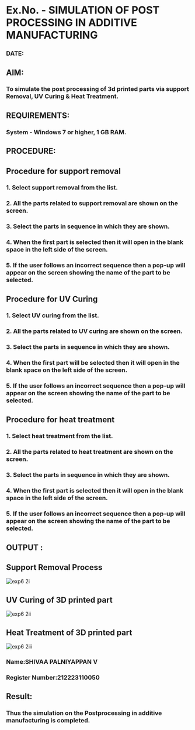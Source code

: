# Ex.No.  - SIMULATION OF POST PROCESSING IN ADDITIVE MANUFACTURING

### DATE: 

## AIM: 
### To simulate the post processing of 3d printed parts via support Removal, UV Curing & Heat Treatment.

## REQUIREMENTS:
### System - Windows 7 or higher, 1 GB RAM.

## PROCEDURE:

## Procedure for support removal
### 1.	Select support removal from the list.
### 2.	All the parts related to support removal are shown on the screen.
### 3.	Select the parts in sequence in which they are shown.
### 4.	When the first part is selected then it will open in the blank space in the left side of the screen.
### 5.	If the user follows an incorrect sequence then a pop-up will appear on the screen showing the name of the part to be selected.

## Procedure for UV Curing
### 1.	Select UV curing from the list.
### 2.	All the parts related to UV curing are shown on the screen.
### 3.	Select the parts in sequence in which they are shown.
### 4.	When the first part will be selected then it will open in the blank space on the left side of the screen.
### 5.	If the user follows an incorrect sequence then a pop-up will appear on the screen showing the name of the part to be selected.

## Procedure for heat treatment
### 1.	Select heat treatment from the list.
### 2.	All the parts related to heat treatment are shown on the screen.
### 3.	Select the parts in sequence in which they are shown.
### 4.	When the first part is selected then it will open in the blank space in the left side of the screen.
### 5.	If the user follows an incorrect sequence then a pop-up will appear on the screen showing the name of the part to be selected.

## OUTPUT :

## Support Removal Process

![exp6 2i](https://github.com/shivaa-palaniyappan/Ex.No.9---SIMULATION-OF-POST--PROCESSING-IN-ADDITIVE-MANUFACTURING/assets/146915611/807cc9e3-93f0-4ff5-b1b0-253a6ef1bbac)

## UV Curing of 3D printed part
![exp6 2ii](https://github.com/shivaa-palaniyappan/Ex.No.9---SIMULATION-OF-POST--PROCESSING-IN-ADDITIVE-MANUFACTURING/assets/146915611/f577c178-deaf-4007-9c51-f6f42761b5bf)

## Heat Treatment of 3D printed part
![exp6 2iii](https://github.com/shivaa-palaniyappan/Ex.No.9---SIMULATION-OF-POST--PROCESSING-IN-ADDITIVE-MANUFACTURING/assets/146915611/732d2b88-9b0c-4643-baed-c422c0b208e4)


### Name:SHIVAA PALNIYAPPAN V
### Register Number:212223110050

## Result: 
### Thus the simulation on the Postprocessing in additive manufacturing is completed.
